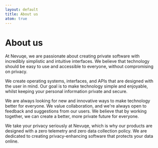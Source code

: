 ```yaml
---
layout: default
title: About us
atom: true
---
```


# About us

At Nevuqe, we are passionate about creating private software with incredibly simplistic and intuitive interfaces. We believe that technology should be easy to use and accessible to everyone, without compromising on privacy.

We create operating systems, interfaces, and APIs that are designed with the user in mind. Our goal is to make technology simple and enjoyable, whilst keeping your personal information private and secure.

We are always looking for new and innovative ways to make technology better for everyone. We value collaboration, and we're always open to feedback and suggestions from our users. We believe that by working together, we can create a better, more private future for everyone.

We take your privacy seriously at Nevuqe, which is why our products are designed with a zero telemetry and zero data collection policy. We are dedicated to creating privacy-enhancing software that protects your data online.
